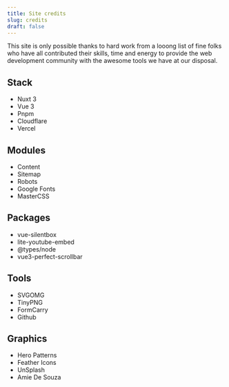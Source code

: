 ```yaml
---
title: Site credits
slug: credits
draft: false
---
```


This site is only possible thanks to hard work from a looong list of fine folks who have all contributed their skills, time and energy to provide the web development community with the awesome tools we have at our disposal.
<!--more-->
<div class="flex jc:space-between pr:50">
<div>

## Stack
- Nuxt 3
- Vue 3
- Pnpm
- Cloudflare
- Vercel

</div>
<div>

## Modules
- Content
- Sitemap
- Robots
- Google Fonts
- MasterCSS

</div>
<div>

## Packages
- vue-silentbox
- lite-youtube-embed
- @types/node
- vue3-perfect-scrollbar

</div>
<div>

## Tools
- SVGOMG
- TinyPNG
- FormCarry
- Github

</div>
<div>

## Graphics
- Hero Patterns
- Feather Icons
- UnSplash
- Amie De Souza

</div>
</div>